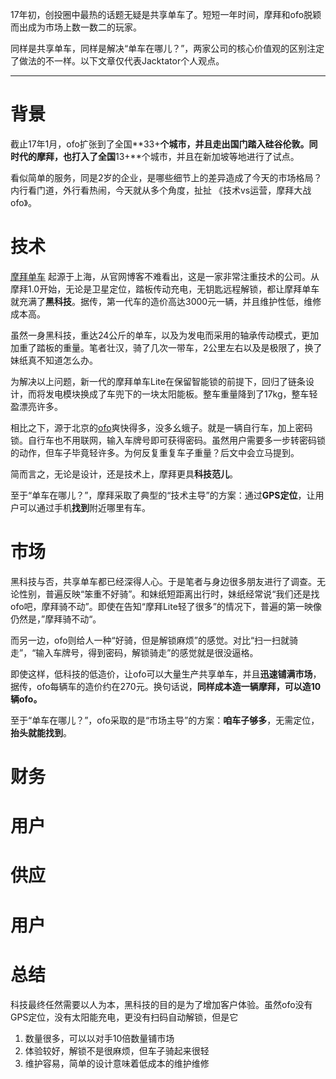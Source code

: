 17年初，创投圈中最热的话题无疑是共享单车了。短短一年时间，摩拜和ofo脱颖而出成为市场上数一数二的玩家。

同样是共享单车，同样是解决“单车在哪儿？”，两家公司的核心价值观的区别注定了做法的不一样。以下文章仅代表Jacktator个人观点。

---

# 背景

截止17年1月，ofo扩张到了全国**33+**个城市，并且走出国门踏入硅谷伦敦。同时代的摩拜，也打入了全国**13+**个城市，并且在新加坡等地进行了试点。

看似简单的服务，同是2岁的企业，是哪些细节上的差异造成了今天的市场格局？内行看门道，外行看热闹，今天就从多个角度，扯扯 《技术vs运营，摩拜大战ofo》。

# 技术

[摩拜单车](http://mobike.com/cn/) 起源于上海，从官网博客不难看出，这是一家非常注重技术的公司。从摩拜1.0开始，无论是卫星定位，踏板传动充电，无钥匙远程解锁，都让摩拜单车就充满了**黑科技**。据传，第一代车的造价高达3000元一辆，并且维护性低，维修成本高。

虽然一身黑科技，重达24公斤的单车，以及为发电而采用的轴承传动模式，更加加重了踏板的重量。笔者壮汉，骑了几次一带车，2公里左右以及是极限了，换了妹纸真不知道怎么办。

为解决以上问题，新一代的摩拜单车Lite在保留智能锁的前提下，回归了链条设计，而将发电模块换成了车兜下的一块太阳能板。整车重量降到了17kg，整车轻盈漂亮许多。

相比之下，源于北京的[ofo](http://www.ofo.so/)爽快得多，没多幺蛾子。就是一辆自行车，加上密码锁。自行车也不用联网，输入车牌号即可获得密码。虽然用户需要多一步转密码锁的动作，但车子毕竟轻许多。为何反复重复车子重量？后文中会立马提到。

简而言之，无论是设计，还是技术上，摩拜更具**科技范儿**。

至于“单车在哪儿？”，摩拜采取了典型的“技术主导”的方案：通过**GPS定位**，让用户可以通过手机**找到**附近哪里有车。

# 市场

黑科技与否，共享单车都已经深得人心。于是笔者与身边很多朋友进行了调查。无论性别，普遍反映“笨重不好骑”。和妹纸短距离出行时，妹纸经常说“我们还是找ofo吧，摩拜骑不动”。即使在告知“摩拜Lite轻了很多”的情况下，普遍的第一映像仍然是，”摩拜骑不动“。

而另一边，ofo则给人一种“好骑，但是解锁麻烦”的感觉。对比“扫一扫就骑走”，“输入车牌号，得到密码，解锁骑走”的感觉就是很没逼格。

即使这样，低科技的低造价，让ofo可以大量生产共享单车，并且**迅速铺满市场**，据传，ofo每辆车的造价约在270元。换句话说，**同样成本造一辆摩拜，可以造10辆ofo。** 

至于“单车在哪儿？”，ofo采取的是“市场主导”的方案：**咱车子够多**，无需定位，**抬头就能找到**。

# 财务

# 用户

# 供应

# 用户

# 总结

科技最终任然需要以人为本，黑科技的目的是为了增加客户体验。虽然ofo没有GPS定位，没有太阳能充电，更没有扫码自动解锁，但是它

1. 数量很多，可以以对手10倍数量铺市场
1. 体验较好，解锁不是很麻烦，但车子骑起来很轻
1. 维护容易，简单的设计意味着低成本的维护维修
